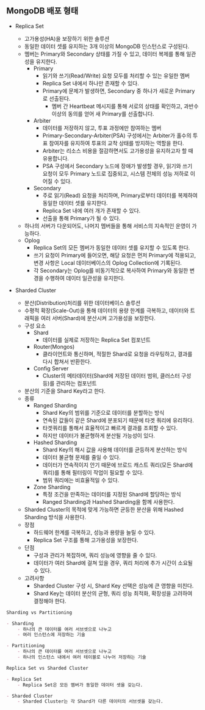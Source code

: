 ## MongoDB 배포 형태

- Replica Set
    - 고가용성(HA)을 보장하기 위한 솔루션
    - 동일한 데이터 셋를 유지하는 3개 이상의 MongoDB 인스턴스로 구성된다.
    - 멤버는 Primary와 Secondary 상태를 가질 수 있고, 데이터 복제를 통해 일관성을 유지한다.
        - Primary
            - 읽기와 쓰기(Read/Write) 요청 모두를 처리할 수 있는 유일한 멤버
            - Replica Set 내에서 하나만 존재할 수 있다.
            - Primary에 문제가 발생하면, Secondary 중 하나가 새로운 Primary로 선출된다.
                - 멤버 간 Heartbeat 메시지를 통해 서로의 상태를 확인하고, 과반수 이상의 동의를 얻어 새 Primary를 선출합니다.
        - Arbiter
            - 데이터를 저장하지 않고, 투표 과정에만 참여하는 멤버
            - Primary-Secondary-Arbiter(PSA) 구성에서는 Arbiter가 홀수의 투표 참여자를 유지하여 투표의 교착 상태를 방지하는 역할을 한다.
            - Arbiter는 리소스 비용을 절감하면서도 고가용성을 유지하고자 할 때 유용합니다.
            - PSA 구성에서 Secondary 노드에 장애가 발생할 경우, 읽기와 쓰기 요청이 모두 Primary 노드로 집중되고, 시스템 전체의 성능 저하로 이어질 수 있다.
        - Secondary
            - 주로 읽기(Read) 요청을 처리하며, Primary로부터 데이터를 복제하여 동일한 데이터 셋를 유지한다.
            - Replica Set 내에 여러 개가 존재할 수 있다.
            - 선출을 통해 Primary가 될 수 있다.
    - 하나의 서버가 다운되어도, 나머지 멤버들을 통해 서비스의 지속적인 운영이 가능하다.
    - Oplog
        - Replica Set의 모든 멤버가 동일한 데이터 셋를 유지할 수 있도록 한다.
        - 쓰기 요청이 Primary에 들어오면, 해당 요청은 먼저 Primary에 적용되고, 변경 사항은 Local 데이터베이스의 Oplog Collection에 기록된다.
        - 각 Secondary는 Oplog를 비동기적으로 복사하여 Primary와 동일한 변경을 수행하여 데이터 일관성을 유지한다.


- Sharded Cluster
    - 분산(Distribution)처리를 위한 데이터베이스 솔루션
    - 수평적 확장(Scale-Out)을 통해 데이터의 용량 한계를 극복하고, 데이터와 트래픽을 여러 서버(Shard)에 분산시켜 고가용성을 보장한다.
    - 구성 요소
        - Shard
            - 데이터를 실제로 저장하는 Replica Set 컴포넌트
        - Router(Mongos)
            - 클라이언트와 통신하며, 적절한 Shard로 요청을 라우팅하고, 결과를 다시 합쳐서 반환한다.
        - Config Server
            - Cluster의 메타데이터(Shard에 저장된 데이터 범위, 클러스터 구성 등)를 관리하는 컴포넌트
    - 분산의 기준을 Shard Key라고 한다.
    - 종류
        - Ranged Sharding
            - Shard Key의 범위를 기준으로 데이터를 분할하는 방식
            - 연속된 값들이 같은 Shard에 분포되기 때문에 타겟 쿼리에 유리하다.
            - 타겟쿼리를 통해서 효율적이고 빠르게 결과를 조회할 수 있다.
            - 하지만 데이터가 불균형하게 분산될 가능성이 있다.
        - Hashed Sharding
            - Shard Key의 해시 값을 사용해 데이터를 균등하게 분산하는 방식
            - 데이터 불균형 문제를 줄일 수 있다.
            - 데이터가 연속적이지 안기 때문에 브로드 캐스트 쿼리(모든 Shard에 쿼리)를 통해 필터링이 작업이 필요할 수 있다.
            - 범위 쿼리에는 비효율적일 수 있다.
        - Zone Sharding
            - 특정 조건을 만족하는 데이터를 지정된 Shard에 할당하는 방식
            - Ranged Sharding과 Hashed Sharding을 함께 사용한다.
    - Sharded Cluster의 목적에 맞게 가능하면 균등한 분산을 위해 Hashed Sharding 방식을 사용한다.
    - 장점
        - 하드웨어 한계를 극복하고, 성능과 용량을 늘릴 수 있다.
        - Replica Set 구조를 통해 고가용성을 보장한다.
    - 단점
        - 구성과 관리가 복잡하며, 쿼리 성능에 영향을 줄 수 있다.
        - 데이터가 여러 Shard에 걸쳐 있을 경우, 쿼리 처리에 추가 시간이 소요될 수 있다.
    - 고려사항
        - Sharded Cluster 구성 시, Shard Key 선택은 성능에 큰 영향을 미친다.
        - Shard Key는 데이터 분산의 균형, 쿼리 성능 최적화, 확장성을 고려하여 결정해야 한다.

```markdown
Sharding vs Partitioning

- Sharding
    - 하나의 큰 데이터를 여러 서브셋으로 나누고
    - 여러 인스턴스에 저장하는 기술

- Partitioning
    - 하나의 큰 데이터를 여러 서브셋으로 나누고
    - 하나의 인스턴스 내에서 여러 테이블로 나누어 저장하는 기술
```

```markdown
Replica Set vs Sharded Cluster

- Replica Set
    - Replica Set은 모든 멤버가 동일한 데이터 셋을 갖는다.

- Sharded Cluster
    - Sharded Cluster는 각 Shard가 다른 데이터의 서브셋을 갖는다.
```
